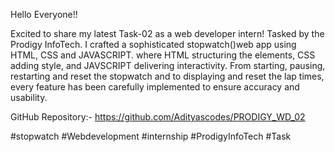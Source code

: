 Hello Everyone!!

Excited to share my latest Task-02 as a web developer intern! Tasked by the Prodigy InfoTech. I crafted a sophisticated stopwatch()web app using HTML, CSS and JAVASCRIPT. where HTML structuring the elements, CSS adding style, and JAVSCRIPT delivering interactivity. From starting, pausing, restarting and reset the stopwatch and to displaying and reset the lap times, every feature has been carefully implemented to ensure accuracy and usability.

GitHub Repository:- https://github.com/Adityascodes/PRODIGY_WD_02

#stopwatch #Webdevelopment #internship #ProdigyInfoTech #Task
